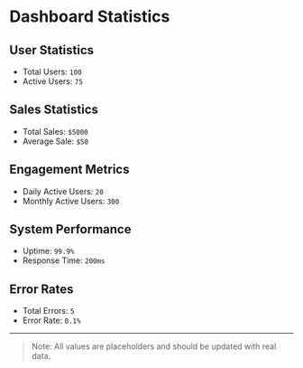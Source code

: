 # Dashboard Statistics

## User Statistics
- Total Users: `100`
- Active Users: `75`

## Sales Statistics
- Total Sales: `$5000`
- Average Sale: `$50`

## Engagement Metrics
- Daily Active Users: `20`
- Monthly Active Users: `300`

## System Performance
- Uptime: `99.9%`
- Response Time: `200ms`

## Error Rates
- Total Errors: `5`
- Error Rate: `0.1%`

---
> Note: All values are placeholders and should be updated with real data.